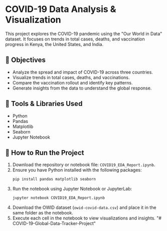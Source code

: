 # COVID-19 Data Analysis & Visualization

This project explores the COVID-19 pandemic using the "Our World in Data" dataset. It focuses on trends in total cases, deaths, and vaccination progress in Kenya, the United States, and India.

## 🎯 Objectives

- Analyze the spread and impact of COVID-19 across three countries.
- Visualize trends in total cases, deaths, and vaccinations.
- Compare the vaccination rollout and identify key patterns.
- Generate insights from the data to understand the global response.

## 🧰 Tools & Libraries Used

- Python
- Pandas
- Matplotlib
- Seaborn
- Jupyter Notebook

## 🚀 How to Run the Project

1. Download the repository or notebook file: `COVID19_EDA_Report.ipynb`.
2. Ensure you have Python installed with the following packages:
   ```bash
   pip install pandas matplotlib seaborn
   ```
3. Run the notebook using Jupyter Notebook or JupyterLab:
   ```bash
   jupyter notebook COVID19_EDA_Report.ipynb
   ```
4. Download the OWID dataset (`owid-covid-data.csv`) and place it in the same folder as the notebook.
5. Execute each cell in the notebook to view visualizations and insights.
"# COVID-19-Global-Data-Tracker-Project" 
